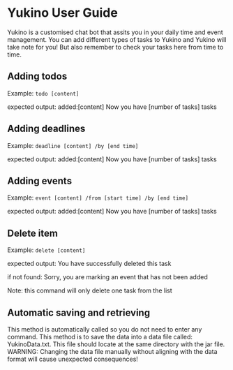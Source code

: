 # Yukino User Guide



Yukino is a customised chat bot that assits you in your daily time and event management. You can add different types of tasks to Yukino and Yukino will take note for you! But also remember to check your tasks here from time to time.

## Adding todos

Example: `todo [content]`

expected output:   added:[content]
                   Now you have [number of tasks] tasks

## Adding deadlines

Example: `deadline [content] /by [end time]`

expected output:   added:[content]
                   Now you have [number of tasks] tasks

## Adding events

Example: `event [content] /from [start time] /by [end time]`

expected output:   added:[content]
                   Now you have [number of tasks] tasks

## Delete item

Example: `delete [content]`

expected output:   You have successfully deleted this task

if not found:      Sorry, you are marking an event that has not been added

Note: this command will only delete one task from the list

## Automatic saving and retrieving

This method is automatically called so you do not need to enter any command.
This method is to save the data into a data file called: YukinoData.txt.
This file should locate at the same directory with the jar file.
WARNING: Changing the data file manually without aligning with the data format will cause unexpected consequences!